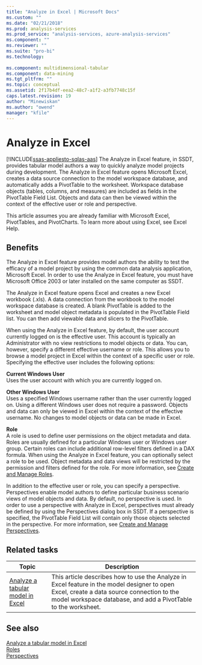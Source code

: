 ```yaml
---
title: "Analyze in Excel | Microsoft Docs"
ms.custom: ""
ms.date: "02/21/2018"
ms.prod: analysis-services
ms.prod_service: "analysis-services, azure-analysis-services"
ms.component: ""
ms.reviewer: ""
ms.suite: "pro-bi"
ms.technology: 
  
ms.component: multidimensional-tabular
ms.component: data-mining
ms.tgt_pltfrm: ""
ms.topic: conceptual
ms.assetid: 2f17b4df-eea2-48c7-a1f2-a3fb7748c15f
caps.latest.revision: 19
author: "Minewiskan"
ms.author: "owend"
manager: "kfile"
---
```

# Analyze in Excel
[!INCLUDE[ssas-appliesto-sqlas-aas](../../includes/ssas-appliesto-sqlas-aas.md)]
  The Analyze in Excel feature, in SSDT, provides tabular model authors a way to quickly analyze model projects during development. The Analyze in Excel feature opens Microsoft Excel, creates a data source connection to the model workspace database, and automatically adds a PivotTable to the worksheet. Workspace database objects (tables, columns, and measures) are included as fields in the PivotTable Field List. Objects and data can then be viewed within the context of the effective user or role and perspective.  
  
 This article assumes you are already familiar with Microsoft Excel, PivotTables, and PivotCharts. To learn more about using Excel, see Excel Help.  
  
##  <a name="bkmk_benefits"></a> Benefits  
 The Analyze in Excel feature provides model authors the ability to test the efficacy of a model project by using the common data analysis application, Microsoft Excel. In order to use the Analyze in Excel feature, you must have Microsoft Office 2003 or later installed on the same computer as SSDT.  
  
 The Analyze in Excel feature opens Excel and creates a new Excel workbook (.xls). A data connection from the workbook to the model workspace database is created. A blank PivotTable is added to the worksheet and model object metadata is populated in the PivotTable Field list. You can then add viewable data and slicers to the PivotTable.  
  
 When using the Analyze in Excel feature, by default, the user account currently logged on is the effective user. This account is typically an Administrator with no view restrictions to model objects or data. You can, however, specify a different effective username or role. This allows you to browse a model project in Excel within the context of a specific user or role. Specifying the effective user includes the following options:  
  
 **Current Windows User**  
 Uses the user account with which you are currently logged on.  
  
 **Other Windows User**  
 Uses a specified Windows username rather than the user currently logged on. Using a different Windows user does not require a password. Objects and data can only be viewed in Excel within the context of the effective username. No changes to model objects or data can be made in Excel.  
  
 **Role**  
 A role is used to define user permissions on the object metadata and data. Roles are usually defined for a particular Windows user or Windows user group. Certain roles can include additional row-level filters defined in a DAX formula. When using the Analyze in Excel feature, you can optionally select a role to be used. Object metadata and data views will be restricted by the permission and filters defined for the role. For more information, see [Create and Manage Roles](../../analysis-services/tabular-models/create-and-manage-roles-ssas-tabular.md).  
  
 In addition to the effective user or role, you can specify a perspective. Perspectives enable model authors to define particular business scenario views of model objects and data. By default, no perspective is used. In order to use a perspective with Analyze in Excel, perspectives must already be defined by using the Perspectives dialog box in SSDT. If a perspective is specified, the PivotTable Field List will contain only those objects selected in the perspective. For more information, see [Create and Manage Perspectives](../../analysis-services/tabular-models/create-and-manage-perspectives-ssas-tabular.md).  
  
##  <a name="bkmk_rt"></a> Related tasks  
  
|**Topic**|**Description**|  
|---------------|---------------------|  
|[Analyze a tabular model in Excel](../../analysis-services/tabular-models/analyze-a-tabular-model-in-excel-ssas-tabular.md)|This article describes how to use the Analyze in Excel feature in the model designer to open Excel, create a data source connection to the model workspace database, and add a PivotTable to the worksheet.|  
  
## See also  
 [Analyze a tabular model in Excel](../../analysis-services/tabular-models/analyze-a-tabular-model-in-excel-ssas-tabular.md)   
 [Roles](../../analysis-services/tabular-models/roles-ssas-tabular.md)   
 [Perspectives](../../analysis-services/tabular-models/perspectives-ssas-tabular.md)  
  
  
